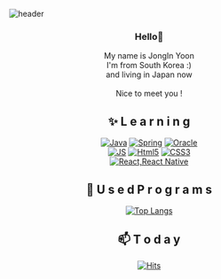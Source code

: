 <!--
**bellpp93/bellpp93** is a ✨ _special_ ✨ repository because its `README.md` (this file) appears on your GitHub profile.

Here are some ideas to get you started:

- 🔭 I’m currently working on ...
- 🌱 I’m currently learning ...
- 👯 I’m looking to collaborate on ...
- 🤔 I’m looking for help with ...
- 💬 Ask me about ...
- 📫 How to reach me: ...
- 😄 Pronouns: ...
- ⚡ Fun fact: ...
-->
![header](https://capsule-render.vercel.app/api?type=waving&color=auto&height=300&section=header&text=Ryle's%20CodeWolrd&fontSize=70)

<div align=center>

### Hello👋
  My name is JongIn Yoon<br>
  I'm from South Korea :)<br>
  and living in Japan now<br>
  <br>
  Nice to meet you !

<div align=center>

  ## ✨ L e a r n i n g
  
  [![Java](https://img.shields.io/badge/Java-007396?style=flat-square&logo=Java&logoColor=white)](https://github.com/bellpp93/)
  [![Spring](https://img.shields.io/badge/Spring-6DB33F?style=flat-square&logo=Spring&logoColor=white)](https://github.com/bellpp93/)
  [![Oracle](https://img.shields.io/badge/Oracle-F80000?style=flat-square&logo=Oracle&logoColor=white)](https://github.com/bellpp93/)<br>
  [![JS](https://img.shields.io/badge/JavaScript-F7DF1E?style=flat-square&logo=JavaScript&logoColor=black)](https://github.com/bellpp93/)
  [![Html5](https://img.shields.io/badge/Html-E34F26?style=flat-square&logo=Html5&logoColor=white)](https://github.com/bellpp93/)
  [![CSS3](https://img.shields.io/badge/CSS-1572B6?style=flat-square&logo=CSS3&logoColor=white)](https://github.com/bellpp93/)<br>
  [![React,React Native](https://img.shields.io/badge/React%20/%20ReactNative-61DAFB?style=flat-square&logo=React&logoColor=black)](https://github.com/bellpp93/)
  
<div align=center>
  
  ## 🔭 U s e d P r o g r a m s
  
  [![Top Langs](https://github-readme-stats.vercel.app/api/top-langs/?username=bellpp93&layout=compact&theme=material-palenight)](https://github.com/bellpp93/github-readme-stats)
  
<div align=center>
  
  ## 📫 T o d a y
  
  [![Hits](https://hits.seeyoufarm.com/api/count/incr/badge.svg?url=https%3A%2F%2Fgithub.com%2Fbellpp93&count_bg=%23E03636&title_bg=%23555555&icon=&icon_color=%23E7E7E7&title=hits&edge_flat=false)](https://hits.seeyoufarm.com)
  
